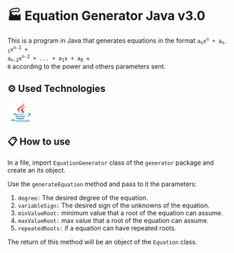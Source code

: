 # 🏭 Equation Generator Java v3.0

This is a program in Java that generates equations in the format <code>a<sub>n</sub>x<sup>n</sup> + a<sub>n-1</sub>x<sup>n-1</sup> + a<sub>n-2</sub>x<sup>n-2</sup> + ... + a<sub>1</sub>x + a<sub>0</sub> = 0</code> according to the power and others parameters sent.
  
## ⚙️ Used Technologies

<img align="center" alt="Java" height="45" width="60" src="https://raw.githubusercontent.com/devicons/devicon/master/icons/java/java-original.svg">

## 📋 How to use 

<p>
In a file, import <code>EquationGenerator</code> class of the <code>generator</code> package and create an its object. 
</p>

<p>
  Use the <code>generateEquation</code> method and pass to it the parameters:
  <ol>
    <li>
      <code>degree:</code> The desired degree of the equation.</li>
    <li>
      <code>variableSign:</code> The desired sign of the unknowns of the equation.
    </li>
    <li>
      <code>minValueRoot:</code> minimum value that a root of the equation can assume.
    </li>
    <li>
      <code>maxValueRoot:</code> max value that a root of the equation can assume.
    </li>
    <li>
      <code>repeatedRoots:</code> if a equation can have repeated roots.
    </li>
  </ol>
</p>

<p>
  The return of this method will be an object of the <code>Equation</code> class.
</p>
